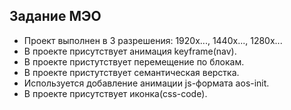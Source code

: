 ## Задание МЭО
- Проект выполнен в 3 разрешения: 1920x..., 1440x..., 1280x...
- В проекте присутствует анимация keyframe(nav).
- В проекте пристутствует перемещение по блокам.
- В проекте пристутствует семантическая верстка.
- Используется добавление анимации js-формата aos-init.
- В проекте присутствует иконка(css-code).
